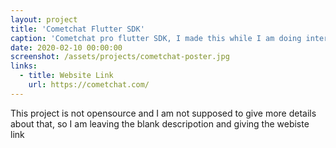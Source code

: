 ```yaml
---
layout: project
title: 'Cometchat Flutter SDK'
caption: 'Cometchat pro flutter SDK, I made this while I am doing internship with Inscripts'
date: 2020-02-10 00:00:00
screenshot: /assets/projects/cometchat-poster.jpg
links:
  - title: Website Link
    url: https://cometchat.com/
---
```


This project is not opensource and I am not supposed to give more details about that, so I am leaving the blank descripotion and giving the webiste link

